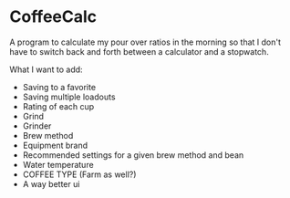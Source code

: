 # CoffeeCalc
A program to calculate my pour over ratios in the morning so that I don't have to switch back and forth between a calculator and a stopwatch.

What I want to add:
* Saving to a favorite
* Saving multiple loadouts
* Rating of each cup
* Grind
* Grinder
* Brew method
* Equipment brand
* Recommended settings for a given brew method and bean
* Water temperature
* COFFEE TYPE (Farm as well?)
* A way better ui 
